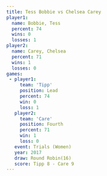 ```yaml
---
title: Tess Bobbie vs Chelsea Carey
player1:              
  name: Bobbie, Tess  
  percent: 74         
  wins: 0             
  losses: 1           
player2:              
  name: Carey, Chelsea
  percent: 71         
  wins: 1             
  losses: 0           
games:
 - player1:        
     team: 'Tipp'  
     position: Lead
     percent: 74   
     win: 0        
     loss: 1       
   player2:          
     team: 'Care'    
     position: Fourth
     percent: 71     
     win: 1          
     loss: 0         
   event: Trials (Women) 
   year: 2017            
   draw: Round Robin(16) 
   score: Tipp 8 - Care 9
---
```


